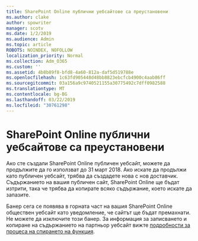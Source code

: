 ```yaml
---
title: SharePoint Online публични уебсайтове са преустановени
ms.author: clake
author: spowriter
manager: scotv
ms.date: 1/2/2019
ms.audience: Admin
ms.topic: article
ROBOTS: NOINDEX, NOFOLLOW
localization_priority: Normal
ms.collection: Adm_O365
ms.custom: ''
ms.assetid: 4b8b89f8-bfd8-4a60-812a-daf5d519788e
ms.openlocfilehash: 1c63fd905448d48bb8823ebcfcb4900c4aab86ff
ms.sourcegitcommit: 03a156a9c9740521155a30775492c7dff0982588
ms.translationtype: MT
ms.contentlocale: bg-BG
ms.lasthandoff: 03/22/2019
ms.locfileid: "30761298"
---
```

# <a name="sharepoint-online-public-websites-are-being-discontinued"></a>SharePoint Online публични уебсайтове са преустановени

Ако сте създали SharePoint Online публичен уебсайт, можете да продължите да го използват до 31 март 2018. Ако искате да продължи като публичен уебсайт, трябва да създадете нова с нов доставчик. Съдържанието на вашия публичен сайт, SharePoint Online ще бъдат изтрити, така че трябва да копирате всяко съдържание, което искате да запазите.
  
Банер сега се появява в горната част на вашия SharePoint Online обществен уебсайт като уведомление, че сайтът ще бъдат премахнати. Не можете да изключите този банер. За информация за записването и копиране на съдържанието на партньор уебсайт вижте [подробности за процеса на спирането на функция](https://go.microsoft.com/fwlink/?linkid=866980). 
  

